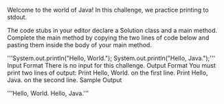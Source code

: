 Welcome to the world of Java! In this challenge, we practice printing to stdout.

The code stubs in your editor declare a Solution class and a main method. Complete the main method by copying the two lines of code below and pasting them inside the body of your main method.

'''System.out.println("Hello, World.");
System.out.println("Hello, Java.");'''
Input Format
There is no input for this challenge.
Output Format
You must print two lines of output:
Print Hello, World. on the first line.
Print Hello, Java. on the second line.
Sample Output

'''Hello, World.
Hello, Java.'''
